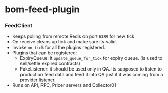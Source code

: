 # bom-feed-plugin

### FeedClient

- Keeps polling from remote Redis on port `6389` for new tick
- On receive cleans up tick and make sure its valid.
- Invoke `on_tick` for all the plugins registered.
- Plugins that can be registered:
    - ExpiryQueue: it `update_queue_for_tick` for expiry queue. (is used to sell/settle expired contracts)
    - FakeListener: it should be used only in QA. Its supposed to listen to production feed data and feed it into QA just if it was coming from a provider listener.
- Runs on API, RPC, Pricer servers and Collector01

